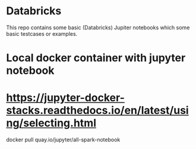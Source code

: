 # Databricks
This repo contains some basic (Databricks) Jupiter notebooks which some basic testcases or examples.


# Local docker container with jupyter notebook
# https://jupyter-docker-stacks.readthedocs.io/en/latest/using/selecting.html
docker pull quay.io/jupyter/all-spark-notebook

